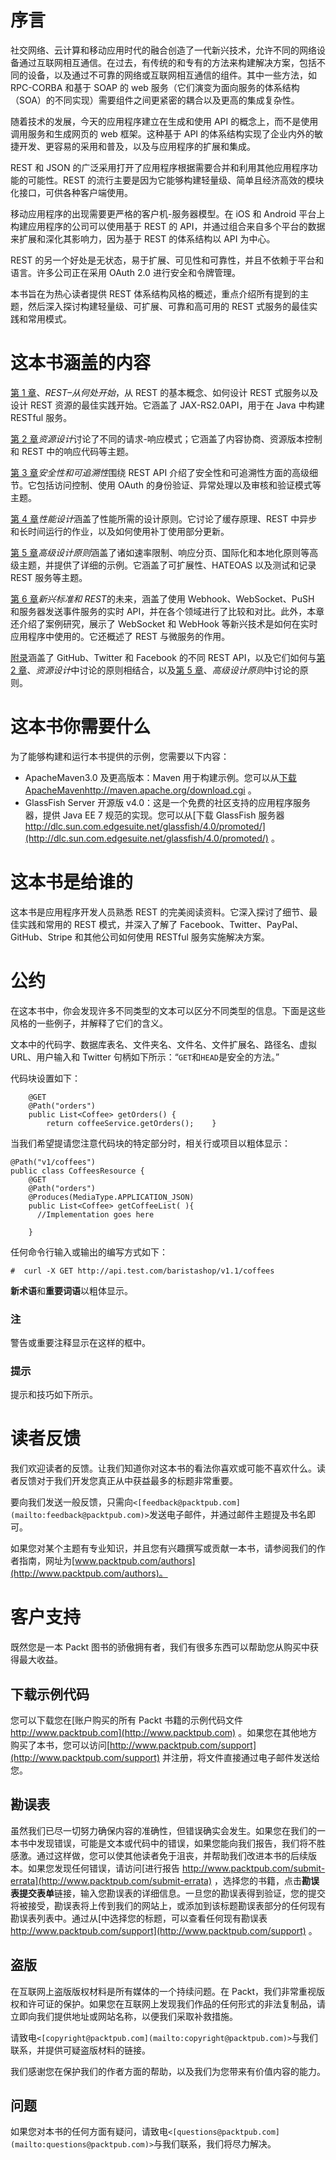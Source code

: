 # 序言

社交网络、云计算和移动应用时代的融合创造了一代新兴技术，允许不同的网络设备通过互联网相互通信。在过去，有传统的和专有的方法来构建解决方案，包括不同的设备，以及通过不可靠的网络或互联网相互通信的组件。其中一些方法，如 RPC-CORBA 和基于 SOAP 的 web 服务（它们演变为面向服务的体系结构（SOA）的不同实现）需要组件之间更紧密的耦合以及更高的集成复杂性。

随着技术的发展，今天的应用程序建立在生成和使用 API 的概念上，而不是使用调用服务和生成网页的 web 框架。这种基于 API 的体系结构实现了企业内外的敏捷开发、更容易的采用和普及，以及与应用程序的扩展和集成。

REST 和 JSON 的广泛采用打开了应用程序根据需要合并和利用其他应用程序功能的可能性。REST 的流行主要是因为它能够构建轻量级、简单且经济高效的模块化接口，可供各种客户端使用。

移动应用程序的出现需要更严格的客户机-服务器模型。在 iOS 和 Android 平台上构建应用程序的公司可以使用基于 REST 的 API，并通过组合来自多个平台的数据来扩展和深化其影响力，因为基于 REST 的体系结构以 API 为中心。

REST 的另一个好处是无状态，易于扩展、可见性和可靠性，并且不依赖于平台和语言。许多公司正在采用 OAuth 2.0 进行安全和令牌管理。

本书旨在为热心读者提供 REST 体系结构风格的概述，重点介绍所有提到的主题，然后深入探讨构建轻量级、可扩展、可靠和高可用的 REST 式服务的最佳实践和常用模式。

# 这本书涵盖的内容

[第 1 章](1.html "Chapter 1. REST – Where It Begins")、*REST–从何处开始*，从 REST 的基本概念、如何设计 REST 式服务以及设计 REST 资源的最佳实践开始。它涵盖了 JAX-RS2.0API，用于在 Java 中构建 RESTful 服务。

[第 2 章](2.html "Chapter 2. Resource Design")*资源设计*讨论了不同的请求-响应模式；它涵盖了内容协商、资源版本控制和 REST 中的响应代码等主题。

[第 3 章](3.html "Chapter 3. Security and Traceability")*安全性和可追溯性*围绕 REST API 介绍了安全性和可追溯性方面的高级细节。它包括访问控制、使用 OAuth 的身份验证、异常处理以及审核和验证模式等主题。

[第 4 章](4.html "Chapter 4. Designing for Performance")*性能设计*涵盖了性能所需的设计原则。它讨论了缓存原理、REST 中异步和长时间运行的作业，以及如何使用补丁使用部分更新。

[第 5 章](5.html "Chapter 5. Advanced Design Principles")*高级设计原则*涵盖了诸如速率限制、响应分页、国际化和本地化原则等高级主题，并提供了详细的示例。它涵盖了可扩展性、HATEOAS 以及测试和记录 REST 服务等主题。

[第 6 章](6.html "Chapter 6. Emerging Standards and the Future of REST")*新兴标准和 REST*的未来，涵盖了使用 Webhook、WebSocket、PuSH 和服务器发送事件服务的实时 API，并在各个领域进行了比较和对比。此外，本章还介绍了案例研究，展示了 WebSocket 和 WebHook 等新兴技术是如何在实时应用程序中使用的。它还概述了 REST 与微服务的作用。

[附录](7.html "Appendix A. Appendix")涵盖了 GitHub、Twitter 和 Facebook 的不同 REST API，以及它们如何与[第 2 章](2.html "Chapter 2. Resource Design")、*资源设计*中讨论的原则相结合，以及[第 5 章](5.html "Chapter 5. Advanced Design Principles")、*高级设计原则*中讨论的原则。

# 这本书你需要什么

为了能够构建和运行本书提供的示例，您需要以下内容：

*   ApacheMaven3.0 及更高版本：Maven 用于构建示例。您可以从[下载 ApacheMavenhttp://maven.apache.org/download.cgi](http://maven.apache.org/download.cgi) 。
*   GlassFish Server 开源版 v4.0：这是一个免费的社区支持的应用程序服务器，提供 Java EE 7 规范的实现。您可以从[下载 GlassFish 服务器 http://dlc.sun.com.edgesuite.net/glassfish/4.0/promoted/](http://dlc.sun.com.edgesuite.net/glassfish/4.0/promoted/) 。

# 这本书是给谁的

这本书是应用程序开发人员熟悉 REST 的完美阅读资料。它深入探讨了细节、最佳实践和常用的 REST 模式，并深入了解了 Facebook、Twitter、PayPal、GitHub、Stripe 和其他公司如何使用 RESTful 服务实施解决方案。

# 公约

在这本书中，你会发现许多不同类型的文本可以区分不同类型的信息。下面是这些风格的一些例子，并解释了它们的含义。

文本中的代码字、数据库表名、文件夹名、文件名、文件扩展名、路径名、虚拟 URL、用户输入和 Twitter 句柄如下所示：“`GET`和`HEAD`是安全的方法。”

代码块设置如下：

```
    @GET
    @Path("orders")
    public List<Coffee> getOrders() {
        return coffeeService.getOrders();    }
```

当我们希望提请您注意代码块的特定部分时，相关行或项目以粗体显示：

```
@Path("v1/coffees")
public class CoffeesResource {
    @GET
    @Path("orders")
    @Produces(MediaType.APPLICATION_JSON)
    public List<Coffee> getCoffeeList( ){
      //Implementation goes here

    }
```

任何命令行输入或输出的编写方式如下：

```
#  curl -X GET http://api.test.com/baristashop/v1.1/coffees

```

**新术语**和**重要词语**以粗体显示。

### 注

警告或重要注释显示在这样的框中。

### 提示

提示和技巧如下所示。

# 读者反馈

我们欢迎读者的反馈。让我们知道你对这本书的看法你喜欢或可能不喜欢什么。读者反馈对于我们开发您真正从中获益最多的标题非常重要。

要向我们发送一般反馈，只需向`<[feedback@packtpub.com](mailto:feedback@packtpub.com)>`发送电子邮件，并通过邮件主题提及书名即可。

如果您对某个主题有专业知识，并且您有兴趣撰写或贡献一本书，请参阅我们的作者指南，网址为[www.packtpub.com/authors](http://www.packtpub.com/authors)。

# 客户支持

既然您是一本 Packt 图书的骄傲拥有者，我们有很多东西可以帮助您从购买中获得最大收益。

## 下载示例代码

您可以下载您在[账户购买的所有 Packt 书籍的示例代码文件 http://www.packtpub.com](http://www.packtpub.com) 。如果您在其他地方购买了本书，您可以访问[http://www.packtpub.com/support](http://www.packtpub.com/support) 并注册，将文件直接通过电子邮件发送给您。

## 勘误表

虽然我们已尽一切努力确保内容的准确性，但错误确实会发生。如果您在我们的一本书中发现错误，可能是文本或代码中的错误，如果您能向我们报告，我们将不胜感激。通过这样做，您可以使其他读者免于沮丧，并帮助我们改进本书的后续版本。如果您发现任何错误，请访问[进行报告 http://www.packtpub.com/submit-errata](http://www.packtpub.com/submit-errata) ，选择您的书籍，点击**勘误表****提交****表单**链接，输入您勘误表的详细信息。一旦您的勘误表得到验证，您的提交将被接受，勘误表将上传到我们的网站上，或添加到该标题勘误表部分的任何现有勘误表列表中。通过从[中选择您的标题，可以查看任何现有勘误表 http://www.packtpub.com/support](http://www.packtpub.com/support) 。

## 盗版

在互联网上盗版版权材料是所有媒体的一个持续问题。在 Packt，我们非常重视版权和许可证的保护。如果您在互联网上发现我们作品的任何形式的非法复制品，请立即向我们提供地址或网站名称，以便我们采取补救措施。

请致电`<[copyright@packtpub.com](mailto:copyright@packtpub.com)>`与我们联系，并提供可疑盗版材料的链接。

我们感谢您在保护我们的作者方面的帮助，以及我们为您带来有价值内容的能力。

## 问题

如果您对本书的任何方面有疑问，请致电`<[questions@packtpub.com](mailto:questions@packtpub.com)>`与我们联系，我们将尽力解决。